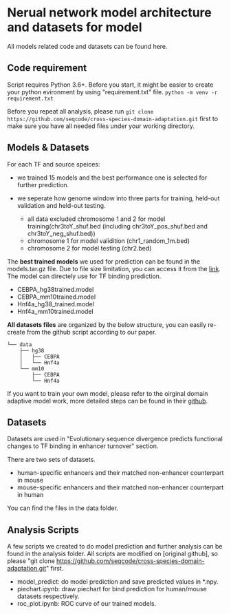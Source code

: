 # Nerual network model architecture and datasets for model

All models related code and datasets can be found here.

## Code requirement
Script requires Python 3.6+. Before you start, it might be easier to create your python evironment by using "requirement.txt" file. ```python -m venv -r requirement.txt```

Before you repeat all analysis, please run ```git clone https://github.com/seqcode/cross-species-domain-adaptation.git``` first to make sure you have all needed files under your working directory.

## Models & Datasets

For each TF and source speices:

- we trained 15 models and the best performance one is selected for further prediction.

- we seperate how genome window into three parts for training, held-out validation and held-out testing.
  - all data excluded chromosome 1 and 2 for model training(chr3toY_shuf.bed (including chr3toY_pos_shuf.bed and chr3toY_neg_shuf.bed))
  - chromosome 1 for model validition (chr1_random_1m.bed)
  - chromosome 2 for model testing (chr2.bed)
  

The **best trained models** we used for prediction can be found in the models.tar.gz file. Due to file size limitation, you can access it from the [link](https://drive.google.com/file/d/1h3egck0zs-d7TsbJpkNQUrtMWGiI33HO/view?usp=sharing). The model can directely use for TF binding prediction.

- CEBPA_hg38trained.model
- CEBPA_mm10trained.model
- Hnf4a_hg38_trained.model
- Hnf4a_mm10trained.model

**All datasets files** are organized by the below structure, you can easily re-create from the github script according to our paper. 

```
└── data
    ├── hg38
    │   ├── CEBPA
    │   └── Hnf4a
    └── mm10
        ├── CEBPA
        └── Hnf4a
```
 
If you want to train your own model, please refer to the oirginal domain adaptive model work, more detailed steps can be found in their [github](https://github.com/seqcode/cross-species-domain-adaptation).

## Datasets 

Datasets are used in "Evolutionary sequence divergence predicts functional changes to TF binding in enhancer turnover" section.

There are two sets of datasets.
- human-specific enhancers and their matched non-enhancer counterpart in mouse
- mouse-specific enhancers and their matched non-enhancer counterpart in human

You can find the files in the data folder.

## Analysis Scripts

A few scripts we created to do model prediction and further analysis can be found in the analysis folder. All scripts are modified on [original github], so please "git clone https://github.com/seqcode/cross-species-domain-adaptation.git" first.

- model_predict: do model prediction and save predicted values in *.npy.
- piechart.ipynb: draw piechart for bind prediction for human/mouse datasets respectively.
- roc_plot.ipynb: ROC curve of our trained models.




